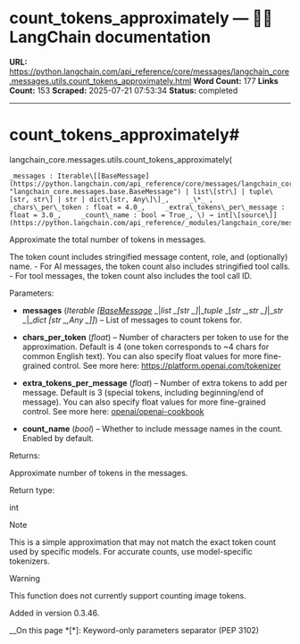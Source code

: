 # count_tokens_approximately — 🦜🔗 LangChain  documentation

**URL:** https://python.langchain.com/api_reference/core/messages/langchain_core.messages.utils.count_tokens_approximately.html
**Word Count:** 177
**Links Count:** 153
**Scraped:** 2025-07-21 07:53:34
**Status:** completed

---

# count\_tokens\_approximately\#

langchain\_core.messages.utils.count\_tokens\_approximately\(

    _messages : Iterable\[[BaseMessage](https://python.langchain.com/api_reference/core/messages/langchain_core.messages.base.BaseMessage.html#langchain_core.messages.base.BaseMessage "langchain_core.messages.base.BaseMessage") | list\[str\] | tuple\[str, str\] | str | dict\[str, Any\]\]_,     _\*_ ,     _chars\_per\_token : float = 4.0_,     _extra\_tokens\_per\_message : float = 3.0_,     _count\_name : bool = True_, \) → int[\[source\]](https://python.langchain.com/api_reference/_modules/langchain_core/messages/utils.html#count_tokens_approximately)\#     

Approximate the total number of tokens in messages.

The token count includes stringified message content, role, and \(optionally\) name. \- For AI messages, the token count also includes stringified tool calls. \- For tool messages, the token count also includes the tool call ID.

Parameters:     

  * **messages** \(_Iterable_ _\[_[_BaseMessage_](https://python.langchain.com/api_reference/core/messages/langchain_core.messages.base.BaseMessage.html#langchain_core.messages.base.BaseMessage "langchain_core.messages.base.BaseMessage") _|__list_ _\[__str_ _\]__|__tuple_ _\[__str_ _,__str_ _\]__|__str_ _|__dict_ _\[__str_ _,__Any_ _\]__\]_\) – List of messages to count tokens for.

  * **chars\_per\_token** \(_float_\) – Number of characters per token to use for the approximation. Default is 4 \(one token corresponds to ~4 chars for common English text\). You can also specify float values for more fine-grained control. See more here: <https://platform.openai.com/tokenizer>

  * **extra\_tokens\_per\_message** \(_float_\) – Number of extra tokens to add per message. Default is 3 \(special tokens, including beginning/end of message\). You can also specify float values for more fine-grained control. See more here: [openai/openai-cookbook](https://github.com/openai/openai-cookbook/blob/main/examples/How_to_count_tokens_with_tiktoken.ipynb)

  * **count\_name** \(_bool_\) – Whether to include message names in the count. Enabled by default.

Returns:     

Approximate number of tokens in the messages.

Return type:     

int

Note

This is a simple approximation that may not match the exact token count used by specific models. For accurate counts, use model-specific tokenizers.

Warning

This function does not currently support counting image tokens.

Added in version 0.3.46.

__On this page   *[\*]: Keyword-only parameters separator (PEP 3102)